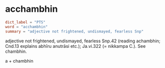 # acchambhin

``` toml
dict_label = "PTS"
word = "acchambhin"
summary = "adjective not frightened, undismayed, fearless Snp"
```

adjective not frightened, undismayed, fearless Snp.42 (reading achambhin; Cnd.13 explains abhīru anutrāsi etc.); Ja.vi.322 (= nikkampa C.). See chambhin.

a \+ chambhin

